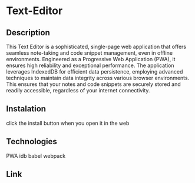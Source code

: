 # Text-Editor

## Description
This Text Editor is a sophisticated, single-page web application that offers seamless note-taking and code snippet management, even in offline environments. Engineered as a Progressive Web Application (PWA), it ensures high reliability and exceptional performance. The application leverages IndexedDB for efficient data persistence, employing advanced techniques to maintain data integrity across various browser environments. This ensures that your notes and code snippets are securely stored and readily accessible, regardless of your internet connectivity.

## Instalation 
click the install button when you open it in the web

## Technologies
PWA
idb
babel
webpack

## Link
